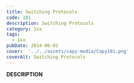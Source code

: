 ```yaml
---
title: Switching Protocols
code: 101
description: Switching Protocols
category: 1xx
tags:
  - 1xx
pubDate: 2014-06-01
cover:  '../../assets/capy-media/Capy101.png'
coverAlt: Switching Protocols
---
```


__DESCRIPTION__